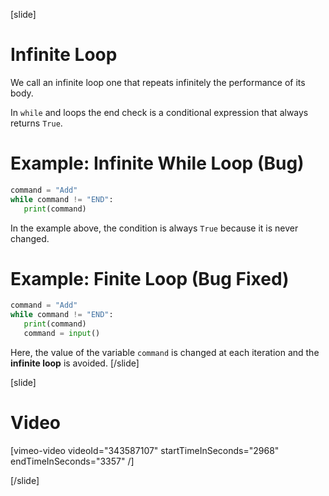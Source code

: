 [slide]
# Infinite Loop
We call an infinite loop one that repeats infinitely the performance of its body. 

In `while` and loops the end check is a conditional expression that always returns `True`. 

# Example: Infinite While Loop (Bug)
```python
command = "Add"
while command != "END":
   print(command)
```

In the example above, the condition is always `True` because it is never changed.

# Example: Finite Loop (Bug Fixed)
```python
command = "Add"
while command != "END":
   print(command)
   command = input()
```

Here, the value of the variable `command` is changed at each iteration and the **infinite loop** is avoided.
[/slide]

[slide]
# Video

[vimeo-video videoId="343587107" startTimeInSeconds="2968" endTimeInSeconds="3357" /]

[/slide]